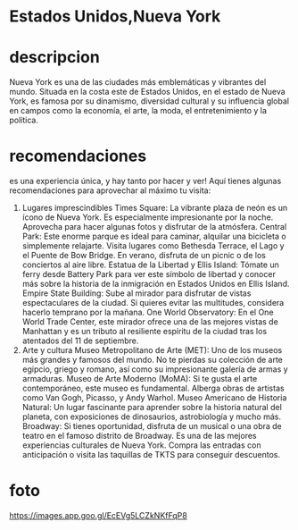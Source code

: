 # Estados Unidos,Nueva York

# descripcion 
Nueva York es una de las ciudades más emblemáticas y vibrantes del mundo. Situada en la costa este de Estados Unidos, en el estado de Nueva York, es famosa por su dinamismo, diversidad cultural y su influencia global en campos como la economía, el arte, la moda, el entretenimiento y la política.

# recomendaciones
es una experiencia única, y hay tanto por hacer y ver! Aquí tienes algunas recomendaciones para aprovechar al máximo tu visita:

1. Lugares imprescindibles
Times Square: La vibrante plaza de neón es un ícono de Nueva York. Es especialmente impresionante por la noche. Aprovecha para hacer algunas fotos y disfrutar de la atmósfera.
Central Park: Este enorme parque es ideal para caminar, alquilar una bicicleta o simplemente relajarte. Visita lugares como Bethesda Terrace, el Lago y el Puente de Bow Bridge. En verano, disfruta de un picnic o de los conciertos al aire libre.
Estatua de la Libertad y Ellis Island: Tómate un ferry desde Battery Park para ver este símbolo de libertad y conocer más sobre la historia de la inmigración en Estados Unidos en Ellis Island.
Empire State Building: Sube al mirador para disfrutar de vistas espectaculares de la ciudad. Si quieres evitar las multitudes, considera hacerlo temprano por la mañana.
One World Observatory: En el One World Trade Center, este mirador ofrece una de las mejores vistas de Manhattan y es un tributo al resiliente espíritu de la ciudad tras los atentados del 11 de septiembre.
2. Arte y cultura
Museo Metropolitano de Arte (MET): Uno de los museos más grandes y famosos del mundo. No te pierdas su colección de arte egipcio, griego y romano, así como su impresionante galería de armas y armaduras.
Museo de Arte Moderno (MoMA): Si te gusta el arte contemporáneo, este museo es fundamental. Alberga obras de artistas como Van Gogh, Picasso, y Andy Warhol.
Museo Americano de Historia Natural: Un lugar fascinante para aprender sobre la historia natural del planeta, con exposiciones de dinosaurios, astrobiología y mucho más.
Broadway: Si tienes oportunidad, disfruta de un musical o una obra de teatro en el famoso distrito de Broadway. Es una de las mejores experiencias culturales de Nueva York. Compra las entradas con anticipación o visita las taquillas de TKTS para conseguir descuentos.

# foto
https://images.app.goo.gl/EcEVg5LCZkNKfFqP8